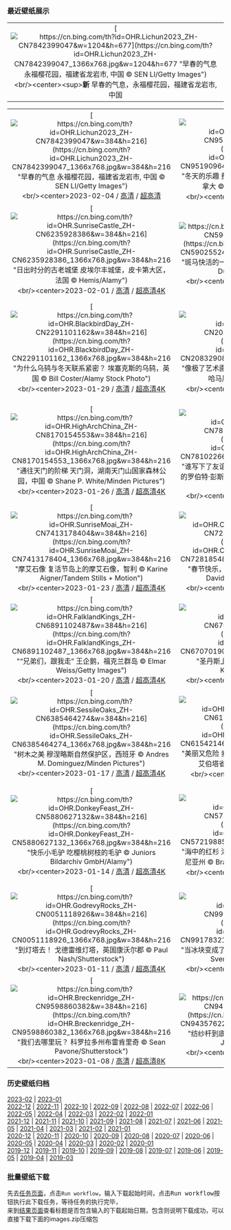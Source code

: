 ### 最近壁纸展示
||
|:---:|
|[![https://cn.bing.com/th?id=OHR.Lichun2023_ZH-CN7842399047&w=1204&h=677](https://cn.bing.com/th?id=OHR.Lichun2023_ZH-CN7842399047_1366x768.jpg&w=1204&h=677 "早春的气息&#10;永福樱花园，福建省龙岩市, 中国&#10;© SEN LI/Getty Images")](https://cn.bing.com/search?q=%e7%ab%8b%e6%98%a5&form=hpcapt&mkt=zh-cn&filters=HpDate:"20230203_1600")<br/><center><sup>**新**</sup>&nbsp;早春的气息，永福樱花园，福建省龙岩市, 中国<center/>|

||||
|:---:|:---:|:---:|
|[![https://cn.bing.com/th?id=OHR.Lichun2023_ZH-CN7842399047&w=384&h=216](https://cn.bing.com/th?id=OHR.Lichun2023_ZH-CN7842399047_1366x768.jpg&w=384&h=216 "早春的气息&#10;永福樱花园，福建省龙岩市, 中国&#10;© SEN LI/Getty Images")](https://cn.bing.com/search?q=%e7%ab%8b%e6%98%a5&form=hpcapt&mkt=zh-cn&filters=HpDate:"20230203_1600")<br/><center>2023-02-04 / [高清](https://cn.bing.com/th?id=OHR.Lichun2023_ZH-CN7842399047_1920x1200.jpg&w=1920&h=1200) / [超高清](https://cn.bing.com/th?id=OHR.Lichun2023_ZH-CN7842399047_UHD.jpg)<center/>|[![https://cn.bing.com/th?id=OHR.QuebecFrontenac_ZH-CN9519096458&w=384&h=216](https://cn.bing.com/th?id=OHR.QuebecFrontenac_ZH-CN9519096458_1366x768.jpg&w=384&h=216 "冬天的乐趣&#10;费尔蒙芳堤娜城堡酒店，魁北克省，加拿大&#10;© Romiana Lee/Shutterstock")](https://cn.bing.com/search?q=%e9%ad%81%e5%8c%97%e5%85%8b%e5%86%ac%e5%ad%a3%e5%98%89%e5%b9%b4%e5%8d%8e&form=hpcapt&mkt=zh-cn&filters=HpDate:"20230202_1600")<br/><center>2023-02-03 / [高清](https://cn.bing.com/th?id=OHR.QuebecFrontenac_ZH-CN9519096458_1920x1200.jpg&w=1920&h=1200) / [超高清8K](https://cn.bing.com/th?id=OHR.QuebecFrontenac_ZH-CN9519096458_UHD.jpg)<center/>|[![https://cn.bing.com/th?id=OHR.GroundhogThree_ZH-CN6720558481&w=384&h=216](https://cn.bing.com/th?id=OHR.GroundhogThree_ZH-CN6720558481_1366x768.jpg&w=384&h=216 "春天来了&#10;高地陶恩国家公园内的高山土拨鼠，奥地利&#10;© Michaela Walch/Alamy")](https://cn.bing.com/search?q=%e5%9c%9f%e6%8b%a8%e9%bc%a0&form=hpcapt&mkt=zh-cn&filters=HpDate:"20230201_1600")<br/><center>2023-02-02 / [高清](https://cn.bing.com/th?id=OHR.GroundhogThree_ZH-CN6720558481_1920x1200.jpg&w=1920&h=1200) / [超高清4K](https://cn.bing.com/th?id=OHR.GroundhogThree_ZH-CN6720558481_UHD.jpg&w=3840&h=2160)<center/>|
|[![https://cn.bing.com/th?id=OHR.SunriseCastle_ZH-CN6235928386&w=384&h=216](https://cn.bing.com/th?id=OHR.SunriseCastle_ZH-CN6235928386_1366x768.jpg&w=384&h=216 "日出时分的古老城堡&#10;皮埃尔丰城堡，皮卡第大区，法国&#10;© Hemis/Alamy")](https://cn.bing.com/search?q=%e7%9a%ae%e5%9f%83%e5%b0%94%e4%b8%b0%e5%9f%8e%e5%a0%a1&form=hpcapt&mkt=zh-cn&filters=HpDate:"20230131_1600")<br/><center>2023-02-01 / [高清](https://cn.bing.com/th?id=OHR.SunriseCastle_ZH-CN6235928386_1920x1200.jpg&w=1920&h=1200) / [超高清4K](https://cn.bing.com/th?id=OHR.SunriseCastle_ZH-CN6235928386_UHD.jpg&w=3840&h=2160)<center/>|[![https://cn.bing.com/th?id=OHR.ZebraTrio_ZH-CN5902552401&w=384&h=216](https://cn.bing.com/th?id=OHR.ZebraTrio_ZH-CN5902552401_1366x768.jpg&w=384&h=216 "斑马快活的一天&#10;南非自然保护区的斑马&#10;© Richard Du Toit/Minden Pictures")](https://cn.bing.com/search?q=%e5%b7%b4%e5%88%87%e5%b0%94%e7%83%ad%e5%b8%a6%e8%8d%89%e5%8e%9f%e6%96%91%e9%a9%ac&form=hpcapt&mkt=zh-cn&filters=HpDate:"20230130_1600")<br/><center>2023-01-31 / [高清](https://cn.bing.com/th?id=OHR.ZebraTrio_ZH-CN5902552401_1920x1200.jpg&w=1920&h=1200) / [超高清4K](https://cn.bing.com/th?id=OHR.ZebraTrio_ZH-CN5902552401_UHD.jpg&w=3840&h=2160)<center/>|[![https://cn.bing.com/th?id=OHR.NagarholeNationalPark_ZH-CN2550578922&w=384&h=216](https://cn.bing.com/th?id=OHR.NagarholeNationalPark_ZH-CN2550578922_1366x768.jpg&w=384&h=216 "一条安静的林间小路&#10;卡纳塔克邦的纳加尔霍雷国家公园，印度&#10;© Vivek BR/Shutterstock")](https://cn.bing.com/search?q=%e7%ba%b3%e5%8a%a0%e5%b0%94%e9%9c%8d%e9%9b%b7%e5%9b%bd%e5%ae%b6%e5%85%ac%e5%9b%ad&form=hpcapt&mkt=zh-cn&filters=HpDate:"20230129_1600")<br/><center>2023-01-30 / [高清](https://cn.bing.com/th?id=OHR.NagarholeNationalPark_ZH-CN2550578922_1920x1200.jpg&w=1920&h=1200) / [超高清4K](https://cn.bing.com/th?id=OHR.NagarholeNationalPark_ZH-CN2550578922_UHD.jpg&w=3840&h=2160)<center/>|
|[![https://cn.bing.com/th?id=OHR.BlackbirdDay_ZH-CN2291101162&w=384&h=216](https://cn.bing.com/th?id=OHR.BlackbirdDay_ZH-CN2291101162_1366x768.jpg&w=384&h=216 "为什么乌鸫与冬天联系紧密？&#10;埃塞克斯的乌鸫，英国&#10;© Bill Coster/Alamy Stock Photo")](https://cn.bing.com/search?q=%e4%b9%8c%e9%b8%ab&form=hpcapt&mkt=zh-cn&filters=HpDate:"20230128_1600")<br/><center>2023-01-29 / [高清](https://cn.bing.com/th?id=OHR.BlackbirdDay_ZH-CN2291101162_1920x1200.jpg&w=1920&h=1200) / [超高清4K](https://cn.bing.com/th?id=OHR.BlackbirdDay_ZH-CN2291101162_UHD.jpg&w=3840&h=2160)<center/>|[![https://cn.bing.com/th?id=OHR.BlueBahamas_ZH-CN2083290847&w=384&h=216](https://cn.bing.com/th?id=OHR.BlueBahamas_ZH-CN2083290847_1366x768.jpg&w=384&h=216 "像极了艺术画作的真实照片&#10;从国际空间站看到的巴哈马周围的蓝绿色水域&#10;© NASA")](https://cn.bing.com/search?q=%e5%b7%b4%e5%93%88%e9%a9%ac%e7%be%a4%e5%b2%9b&form=hpcapt&mkt=zh-cn&filters=HpDate:"20230127_1600")<br/><center>2023-01-28 / [高清](https://cn.bing.com/th?id=OHR.BlueBahamas_ZH-CN2083290847_1920x1200.jpg&w=1920&h=1200) / [超高清4K](https://cn.bing.com/th?id=OHR.BlueBahamas_ZH-CN2083290847_UHD.jpg&w=3840&h=2160)<center/>|[![https://cn.bing.com/th?id=OHR.RedMangrove_ZH-CN4083989028&w=384&h=216](https://cn.bing.com/th?id=OHR.RedMangrove_ZH-CN4083989028_1366x768.jpg&w=384&h=216 "向伟大的红树林致敬！&#10;瓜纳阿卡维韦斯半岛国家公园的红树林，古巴&#10;© Claudio Contreras/Minden Pictures")](https://cn.bing.com/search?q=%e5%8f%a4%e5%b7%b4&form=hpcapt&mkt=zh-cn&filters=HpDate:"20230126_1600")<br/><center>2023-01-27 / [高清](https://cn.bing.com/th?id=OHR.RedMangrove_ZH-CN4083989028_1920x1200.jpg&w=1920&h=1200) / [超高清4K](https://cn.bing.com/th?id=OHR.RedMangrove_ZH-CN4083989028_UHD.jpg&w=3840&h=2160)<center/>|
|[![https://cn.bing.com/th?id=OHR.HighArchChina_ZH-CN8170154553&w=384&h=216](https://cn.bing.com/th?id=OHR.HighArchChina_ZH-CN8170154553_1366x768.jpg&w=384&h=216 "通往天门的阶梯&#10;天门洞，湖南天门山国家森林公园，中国&#10;© Shane P. White/Minden Pictures")](https://cn.bing.com/search?q=%e6%b9%96%e5%8d%97%e5%a4%a9%e9%97%a8%e5%b1%b1%e5%9b%bd%e5%ae%b6%e6%a3%ae%e6%9e%97%e5%85%ac%e5%9b%ad&form=hpcapt&mkt=zh-cn&filters=HpDate:"20230125_1600")<br/><center>2023-01-26 / [高清](https://cn.bing.com/th?id=OHR.HighArchChina_ZH-CN8170154553_1920x1200.jpg&w=1920&h=1200) / [超高清4K](https://cn.bing.com/th?id=OHR.HighArchChina_ZH-CN8170154553_UHD.jpg&w=3840&h=2160)<center/>|[![https://cn.bing.com/th?id=OHR.BirksofAberfeldy_ZH-CN7810226692&w=384&h=216](https://cn.bing.com/th?id=OHR.BirksofAberfeldy_ZH-CN7810226692_1366x768.jpg&w=384&h=216 "谁写下了友谊天长地久？&#10;位于阿伯费尔迪桦树林中的罗伯特·彭斯雕像, 苏格兰&#10;© Dennis Barnes/Getty Images")](https://cn.bing.com/search?q=%e8%8b%8f%e6%a0%bc%e5%85%b0%e9%98%bf%e4%bc%af%e8%b4%b9%e5%b0%94%e8%bf%aa&form=hpcapt&mkt=zh-cn&filters=HpDate:"20230124_1600")<br/><center>2023-01-25 / [高清](https://cn.bing.com/th?id=OHR.BirksofAberfeldy_ZH-CN7810226692_1920x1200.jpg&w=1920&h=1200) / [超高清4K](https://cn.bing.com/th?id=OHR.BirksofAberfeldy_ZH-CN7810226692_UHD.jpg&w=3840&h=2160)<center/>|[![https://cn.bing.com/th?id=OHR.ColleSantaLucia_ZH-CN7638164714&w=384&h=216](https://cn.bing.com/th?id=OHR.ColleSantaLucia_ZH-CN7638164714_1366x768.jpg&w=384&h=216 "明信片和雪花球的取景地&#10;多洛米蒂山谷中的科莱圣卢恰小镇，意大利&#10;© mauritius images GmbH/Alamy")](https://cn.bing.com/search?q=%e5%a4%9a%e6%b4%9b%e7%b1%b3%e8%92%82%e5%b1%b1&form=hpcapt&mkt=zh-cn&filters=HpDate:"20230123_1600")<br/><center>2023-01-24 / [高清](https://cn.bing.com/th?id=OHR.ColleSantaLucia_ZH-CN7638164714_1920x1200.jpg&w=1920&h=1200) / [超高清4K](https://cn.bing.com/th?id=OHR.ColleSantaLucia_ZH-CN7638164714_UHD.jpg&w=3840&h=2160)<center/>|
|[![https://cn.bing.com/th?id=OHR.SunriseMoai_ZH-CN7413178404&w=384&h=216](https://cn.bing.com/th?id=OHR.SunriseMoai_ZH-CN7413178404_1366x768.jpg&w=384&h=216 "摩艾石像&#10;复活节岛上的摩艾石像，智利&#10;© Karine Aigner/Tandem Stills + Motion")](https://cn.bing.com/search?q=%e6%91%a9%e8%89%be%e7%9f%b3%e5%83%8f&form=hpcapt&mkt=zh-cn&filters=HpDate:"20230122_1600")<br/><center>2023-01-23 / [高清](https://cn.bing.com/th?id=OHR.SunriseMoai_ZH-CN7413178404_1920x1200.jpg&w=1920&h=1200) / [超高清4K](https://cn.bing.com/th?id=OHR.SunriseMoai_ZH-CN7413178404_UHD.jpg&w=3840&h=2160)<center/>|[![https://cn.bing.com/th?id=OHR.ChineseSpringFestival2023_ZH-CN7281854882&w=384&h=216](https://cn.bing.com/th?id=OHR.ChineseSpringFestival2023_ZH-CN7281854882_1366x768.jpg&w=384&h=216 "春节快乐，兔年大吉！&#10;春节的桃花和红灯笼&#10;© David Ng+EyeEm/Getty Images")](https://cn.bing.com/search?q=%e6%98%a5%e8%8a%82&form=hpcapt&mkt=zh-cn&filters=HpDate:"20230121_1600")<br/><center>2023-01-22 / [高清](https://cn.bing.com/th?id=OHR.ChineseSpringFestival2023_ZH-CN7281854882_1920x1200.jpg&w=1920&h=1200) / [超高清4K](https://cn.bing.com/th?id=OHR.ChineseSpringFestival2023_ZH-CN7281854882_UHD.jpg&w=3840&h=2160)<center/>|[![https://cn.bing.com/th?id=OHR.ChineseNewYearEve2023_ZH-CN7188893388&w=384&h=216](https://cn.bing.com/th?id=OHR.ChineseNewYearEve2023_ZH-CN7188893388_1366x768.jpg&w=384&h=216 "爆竹声中一岁除&#10;除夕夜的中国新年灯笼&#10;© Toa55/Getty Images")](https://cn.bing.com/search?q=%e9%99%a4%e5%a4%95&form=hpcapt&mkt=zh-cn&filters=HpDate:"20230120_1600")<br/><center>2023-01-21 / [高清](https://cn.bing.com/th?id=OHR.ChineseNewYearEve2023_ZH-CN7188893388_1920x1200.jpg&w=1920&h=1200) / [超高清](https://cn.bing.com/th?id=OHR.ChineseNewYearEve2023_ZH-CN7188893388_UHD.jpg)<center/>|
|[![https://cn.bing.com/th?id=OHR.FalklandKings_ZH-CN6891102487&w=384&h=216](https://cn.bing.com/th?id=OHR.FalklandKings_ZH-CN6891102487_1366x768.jpg&w=384&h=216 "“兄弟们，跟我走”&#10;王企鹅，福克兰群岛&#10;© Elmar Weiss/Getty Images")](https://cn.bing.com/search?q=%e7%a6%8f%e5%85%8b%e5%85%b0%e7%be%a4%e5%b2%9b&form=hpcapt&mkt=zh-cn&filters=HpDate:"20230119_1600")<br/><center>2023-01-20 / [高清](https://cn.bing.com/th?id=OHR.FalklandKings_ZH-CN6891102487_1920x1200.jpg&w=1920&h=1200) / [超高清4K](https://cn.bing.com/th?id=OHR.FalklandKings_ZH-CN6891102487_UHD.jpg&w=3840&h=2160)<center/>|[![https://cn.bing.com/th?id=OHR.SFFParkCity_ZH-CN6707019061&w=384&h=216](https://cn.bing.com/th?id=OHR.SFFParkCity_ZH-CN6707019061_1366x768.jpg&w=384&h=216 "圣丹斯上空的云彩&#10;帕克城, 美国犹他州&#10;© Kruck20/Getty Images")](https://cn.bing.com/search?q=%e5%b8%95%e5%85%8b%e5%9f%8e&form=hpcapt&mkt=zh-cn&filters=HpDate:"20230118_1600")<br/><center>2023-01-19 / [高清](https://cn.bing.com/th?id=OHR.SFFParkCity_ZH-CN6707019061_1920x1200.jpg&w=1920&h=1200) / [超高清8K](https://cn.bing.com/th?id=OHR.SFFParkCity_ZH-CN6707019061_UHD.jpg)<center/>|[![https://cn.bing.com/th?id=OHR.WhiteSands_ZH-CN6500188005&w=384&h=216](https://cn.bing.com/th?id=OHR.WhiteSands_ZH-CN6500188005_1366x768.jpg&w=384&h=216 "世界最大的石膏沙漠&#10;白沙国家公园，美国新墨西哥州&#10;© Andrea Harrell/Tandem Stills + Motion")](https://cn.bing.com/search?q=%e7%99%bd%e6%b2%99%e5%9b%bd%e5%ae%b6%e5%85%ac%e5%9b%ad&form=hpcapt&mkt=zh-cn&filters=HpDate:"20230117_1600")<br/><center>2023-01-18 / [高清](https://cn.bing.com/th?id=OHR.WhiteSands_ZH-CN6500188005_1920x1200.jpg&w=1920&h=1200) / [超高清4K](https://cn.bing.com/th?id=OHR.WhiteSands_ZH-CN6500188005_UHD.jpg&w=3840&h=2160)<center/>|
|[![https://cn.bing.com/th?id=OHR.SessileOaks_ZH-CN6385464274&w=384&h=216](https://cn.bing.com/th?id=OHR.SessileOaks_ZH-CN6385464274_1366x768.jpg&w=384&h=216 "树木之美&#10;穆涅略斯自然保护区，西班牙&#10;© Andres M. Dominguez/Minden Pictures")](https://cn.bing.com/search?q=%e7%a9%86%e6%b6%85%e7%95%a5%e6%96%af%e8%87%aa%e7%84%b6%e4%bf%9d%e6%8a%a4%e5%8c%ba&form=hpcapt&mkt=zh-cn&filters=HpDate:"20230116_1600")<br/><center>2023-01-17 / [高清](https://cn.bing.com/th?id=OHR.SessileOaks_ZH-CN6385464274_1920x1200.jpg&w=1920&h=1200) / [超高清4K](https://cn.bing.com/th?id=OHR.SessileOaks_ZH-CN6385464274_UHD.jpg&w=3840&h=2160)<center/>|[![https://cn.bing.com/th?id=OHR.FrozenBubblesAlberta_ZH-CN6154214678&w=384&h=216](https://cn.bing.com/th?id=OHR.FrozenBubblesAlberta_ZH-CN6154214678_1366x768.jpg&w=384&h=216 "美丽又危险&#10;麦切纳山和结冰的亚伯拉罕湖，加拿大艾伯塔省&#10;© Tom Mackie/plainpicture")](https://cn.bing.com/search?q=%e4%ba%9a%e4%bc%af%e6%8b%89%e7%bd%95%e6%b9%96&form=hpcapt&mkt=zh-cn&filters=HpDate:"20230115_1600")<br/><center>2023-01-16 / [高清](https://cn.bing.com/th?id=OHR.FrozenBubblesAlberta_ZH-CN6154214678_1920x1200.jpg&w=1920&h=1200) / [超高清](https://cn.bing.com/th?id=OHR.FrozenBubblesAlberta_ZH-CN6154214678_UHD.jpg)<center/>|[![https://cn.bing.com/th?id=OHR.Turku_ZH-CN6008877545&w=384&h=216](https://cn.bing.com/th?id=OHR.Turku_ZH-CN6008877545_1366x768.jpg&w=384&h=216 "冰雪皑皑的芬兰&#10;横贯图尔库的奥拉河, 芬兰&#10;© Jarmo Piironen/Alamy")](https://cn.bing.com/search?q=%e5%a5%a5%e6%8b%89%e6%b2%b3&form=hpcapt&mkt=zh-cn&filters=HpDate:"20230114_1600")<br/><center>2023-01-15 / [高清](https://cn.bing.com/th?id=OHR.Turku_ZH-CN6008877545_1920x1200.jpg&w=1920&h=1200) / [超高清4K](https://cn.bing.com/th?id=OHR.Turku_ZH-CN6008877545_UHD.jpg&w=3840&h=2160)<center/>|
|[![https://cn.bing.com/th?id=OHR.DonkeyFeast_ZH-CN5880627132&w=384&h=216](https://cn.bing.com/th?id=OHR.DonkeyFeast_ZH-CN5880627132_1366x768.jpg&w=384&h=216 "快乐小毛驴&#10;吃樱桃树枝的毛驴&#10;© Juniors Bildarchiv GmbH/Alamy")](https://cn.bing.com/search?q=%e6%af%9b%e9%a9%b4&form=hpcapt&mkt=zh-cn&filters=HpDate:"20230113_1600")<br/><center>2023-01-14 / [高清](https://cn.bing.com/th?id=OHR.DonkeyFeast_ZH-CN5880627132_1920x1200.jpg&w=1920&h=1200) / [超高清4K](https://cn.bing.com/th?id=OHR.DonkeyFeast_ZH-CN5880627132_UHD.jpg&w=3840&h=2160)<center/>|[![https://cn.bing.com/th?id=OHR.Pneumatocysts_ZH-CN5721988566&w=384&h=216](https://cn.bing.com/th?id=OHR.Pneumatocysts_ZH-CN5721988566_1366x768.jpg&w=384&h=216 "海中的红杉&#10;海峡群岛国家公园的巨藻，美国加利福尼亚州&#10;© Brandon Cole Images/Shutterstock")](https://cn.bing.com/search?q=%e5%b7%a8%e8%97%bb&form=hpcapt&mkt=zh-cn&filters=HpDate:"20230112_1600")<br/><center>2023-01-13 / [高清](https://cn.bing.com/th?id=OHR.Pneumatocysts_ZH-CN5721988566_1920x1200.jpg&w=1920&h=1200) / [超高清4K](https://cn.bing.com/th?id=OHR.Pneumatocysts_ZH-CN5721988566_UHD.jpg&w=3840&h=2160)<center/>|[![https://cn.bing.com/th?id=OHR.RumeliHisari_ZH-CN0185820275&w=384&h=216](https://cn.bing.com/th?id=OHR.RumeliHisari_ZH-CN0185820275_1366x768.jpg&w=384&h=216 "两大洲交接的地方&#10;博斯普鲁斯海峡的如梅利堡垒，土耳其伊斯坦布尔&#10;© Drone in Wonderland/Amazing Aerial Agency")](https://cn.bing.com/search?q=%e5%a6%82%e6%a2%85%e5%88%a9%e5%a0%a1%e5%9e%92&form=hpcapt&mkt=zh-cn&filters=HpDate:"20230111_1600")<br/><center>2023-01-12 / [高清](https://cn.bing.com/th?id=OHR.RumeliHisari_ZH-CN0185820275_1920x1200.jpg&w=1920&h=1200) / [超高清4K](https://cn.bing.com/th?id=OHR.RumeliHisari_ZH-CN0185820275_UHD.jpg&w=3840&h=2160)<center/>|
|[![https://cn.bing.com/th?id=OHR.GodrevyRocks_ZH-CN0051118926&w=384&h=216](https://cn.bing.com/th?id=OHR.GodrevyRocks_ZH-CN0051118926_1366x768.jpg&w=384&h=216 "到灯塔去！&#10;戈德雷维灯塔，英国康沃尔郡&#10;© Paul Nash/Shutterstock")](https://cn.bing.com/search?q=%e8%8b%b1%e5%9b%bd%e5%ba%b7%e6%b2%83%e5%b0%94%e9%83%a1&form=hpcapt&mkt=zh-cn&filters=HpDate:"20230110_1600")<br/><center>2023-01-11 / [高清](https://cn.bing.com/th?id=OHR.GodrevyRocks_ZH-CN0051118926_1920x1200.jpg&w=1920&h=1200) / [超高清4K](https://cn.bing.com/th?id=OHR.GodrevyRocks_ZH-CN0051118926_UHD.jpg&w=3840&h=2160)<center/>|[![https://cn.bing.com/th?id=OHR.HummockIce_ZH-CN9917832145&w=384&h=216](https://cn.bing.com/th?id=OHR.HummockIce_ZH-CN9917832145_1366x768.jpg&w=384&h=216 "当冰块变成了艺术&#10;爱沙尼亚佩普斯湖上的小冰丘&#10;© Sven Zacek/Minden Pictures")](https://cn.bing.com/search?q=%e5%a1%94%e5%b0%94%e5%9b%be%e5%8e%bf&form=hpcapt&mkt=zh-cn&filters=HpDate:"20230109_1600")<br/><center>2023-01-10 / [高清](https://cn.bing.com/th?id=OHR.HummockIce_ZH-CN9917832145_1920x1200.jpg&w=1920&h=1200) / [超高清4K](https://cn.bing.com/th?id=OHR.HummockIce_ZH-CN9917832145_UHD.jpg&w=3840&h=2160)<center/>|[![https://cn.bing.com/th?id=OHR.BisonWindCave_ZH-CN9778045938&w=384&h=216](https://cn.bing.com/th?id=OHR.BisonWindCave_ZH-CN9778045938_1366x768.jpg&w=384&h=216 "神奇水牛在哪里？&#10;南达科他州风洞国家公园的水牛&#10;© Charlie Summers/Minden Pictures")](https://cn.bing.com/search?q=%e9%a3%8e%e6%b4%9e%e5%9b%bd%e5%ae%b6%e5%85%ac%e5%9b%ad&form=hpcapt&mkt=zh-cn&filters=HpDate:"20230108_1600")<br/><center>2023-01-09 / [高清](https://cn.bing.com/th?id=OHR.BisonWindCave_ZH-CN9778045938_1920x1200.jpg&w=1920&h=1200) / [超高清4K](https://cn.bing.com/th?id=OHR.BisonWindCave_ZH-CN9778045938_UHD.jpg&w=3840&h=2160)<center/>|
|[![https://cn.bing.com/th?id=OHR.Breckenridge_ZH-CN9598860382&w=384&h=216](https://cn.bing.com/th?id=OHR.Breckenridge_ZH-CN9598860382_1366x768.jpg&w=384&h=216 "我们去哪里玩？&#10;科罗拉多州布雷肯里奇&#10;© Sean Pavone/Shutterstock")](https://cn.bing.com/search?q=%e7%a7%91%e7%bd%97%e6%8b%89%e5%a4%9a%e5%b7%9e%e5%b8%83%e9%9b%b7%e8%82%af%e9%87%8c%e5%a5%87&form=hpcapt&mkt=zh-cn&filters=HpDate:"20230107_1600")<br/><center>2023-01-08 / [高清](https://cn.bing.com/th?id=OHR.Breckenridge_ZH-CN9598860382_1920x1200.jpg&w=1920&h=1200) / [超高清8K](https://cn.bing.com/th?id=OHR.Breckenridge_ZH-CN9598860382_UHD.jpg)<center/>|[![https://cn.bing.com/th?id=OHR.Mohair_ZH-CN9435762268&w=384&h=216](https://cn.bing.com/th?id=OHR.Mohair_ZH-CN9435762268_1366x768.jpg&w=384&h=216 "纺纱杆到底是什么东西？&#10;羊毛和马海毛纱线&#10;© Jurate Buiviene/Alamy")](https://cn.bing.com/search?q=%e7%ba%b1%e7%ba%bf%e7%9a%84%e5%8e%86%e5%8f%b2&form=hpcapt&mkt=zh-cn&filters=HpDate:"20230106_1600")<br/><center>2023-01-07 / [高清](https://cn.bing.com/th?id=OHR.Mohair_ZH-CN9435762268_1920x1200.jpg&w=1920&h=1200) / [超高清4K](https://cn.bing.com/th?id=OHR.Mohair_ZH-CN9435762268_UHD.jpg&w=3840&h=2160)<center/>|[![https://cn.bing.com/th?id=OHR.BlackFell_ZH-CN9224189688&w=384&h=216](https://cn.bing.com/th?id=OHR.BlackFell_ZH-CN9224189688_1366x768.jpg&w=384&h=216 "“群山拥有抚慰和治愈的力量”&#10;英格兰湖区的Black Fell&#10;© Daniel Kay/Shutterstock")](https://cn.bing.com/search?q=%e8%8b%b1%e6%a0%bc%e5%85%b0%e6%b9%96%e5%8c%ba&form=hpcapt&mkt=zh-cn&filters=HpDate:"20230105_1600")<br/><center>2023-01-06 / [高清](https://cn.bing.com/th?id=OHR.BlackFell_ZH-CN9224189688_1920x1200.jpg&w=1920&h=1200) / [超高清8K](https://cn.bing.com/th?id=OHR.BlackFell_ZH-CN9224189688_UHD.jpg)<center/>|


### 历史壁纸归档
[2023-02](views/2023/2023-02.md) | [2023-01](views/2023/2023-01.md)  
[2022-12](views/2022/2022-12.md) | [2022-11](views/2022/2022-11.md) | [2022-10](views/2022/2022-10.md) | [2022-09](views/2022/2022-09.md) | [2022-08](views/2022/2022-08.md) | [2022-07](views/2022/2022-07.md) | [2022-06](views/2022/2022-06.md) | [2022-05](views/2022/2022-05.md) | [2022-04](views/2022/2022-04.md) | [2022-03](views/2022/2022-03.md) | [2022-02](views/2022/2022-02.md) | [2022-01](views/2022/2022-01.md)  
[2021-12](views/2021/2021-12.md) | [2021-11](views/2021/2021-11.md) | [2021-10](views/2021/2021-10.md) | [2021-09](views/2021/2021-09.md) | [2021-08](views/2021/2021-08.md) | [2021-07](views/2021/2021-07.md) | [2021-06](views/2021/2021-06.md) | [2021-05](views/2021/2021-05.md) | [2021-04](views/2021/2021-04.md) | [2021-03](views/2021/2021-03.md) | [2021-02](views/2021/2021-02.md) | [2021-01](views/2021/2021-01.md)  
[2020-12](views/2020/2020-12.md) | [2020-11](views/2020/2020-11.md) | [2020-10](views/2020/2020-10.md) | [2020-09](views/2020/2020-09.md) | [2020-08](views/2020/2020-08.md) | [2020-07](views/2020/2020-07.md) | [2020-06](views/2020/2020-06.md) | [2020-05](views/2020/2020-05.md) | [2020-04](views/2020/2020-04.md) | [2020-03](views/2020/2020-03.md) | [2020-02](views/2020/2020-02.md) | [2020-01](views/2020/2020-01.md)  
[2019-12](views/2019/2019-12.md) | [2019-11](views/2019/2019-11.md) | [2019-10](views/2019/2019-10.md) | [2019-09](views/2019/2019-09.md) | [2019-08](views/2019/2019-08.md) | [2019-07](views/2019/2019-07.md) | [2019-06](views/2019/2019-06.md) | [2019-05](views/2019/2019-05.md) | [2019-04](views/2019/2019-04.md) | [2019-03](views/2019/2019-03.md)


### 批量壁纸下载
先去[任务页面](https://github.com/wefashe/image-save/actions/workflows/mydown.yml)，点击`Run workflow`，输入下载起始时间，点击<kbd>Run workflow</kbd>按钮执行此下载任务，等待任务的执行完毕，  
来到[结果页面](https://github.com/wefashe/image-save/releases/tag/down_zip_tag)查看标题是否包含输入的下载起始日期，包含则说明下载成功，可以直接下载下面的images.zip压缩包  
